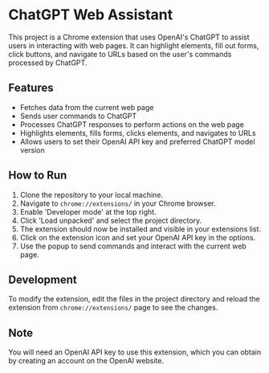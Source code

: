 # ChatGPT Web Assistant

This project is a Chrome extension that uses OpenAI's ChatGPT to assist users in interacting with web pages. It can highlight elements, fill out forms, click buttons, and navigate to URLs based on the user's commands processed by ChatGPT.

## Features
- Fetches data from the current web page
- Sends user commands to ChatGPT
- Processes ChatGPT responses to perform actions on the web page
- Highlights elements, fills forms, clicks elements, and navigates to URLs
- Allows users to set their OpenAI API key and preferred ChatGPT model version

## How to Run
1. Clone the repository to your local machine.
2. Navigate to `chrome://extensions/` in your Chrome browser.
3. Enable 'Developer mode' at the top right.
4. Click 'Load unpacked' and select the project directory.
5. The extension should now be installed and visible in your extensions list.
6. Click on the extension icon and set your OpenAI API key in the options.
7. Use the popup to send commands and interact with the current web page.

## Development
To modify the extension, edit the files in the project directory and reload the extension from `chrome://extensions/` page to see the changes.

## Note
You will need an OpenAI API key to use this extension, which you can obtain by creating an account on the OpenAI website.

